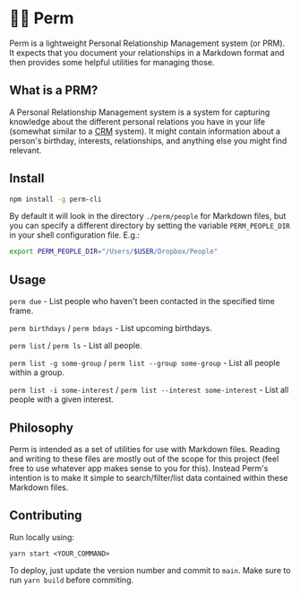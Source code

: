 # 💇‍♀️ Perm

Perm is a lightweight Personal Relationship Management system (or PRM). It expects that you
document your relationships in a Markdown format and then provides some helpful utilities for
managing those.

## What is a PRM?

A Personal Relationship Management system is a system for capturing knowledge about the different personal relations you have in your life (somewhat similar to a [CRM](https://en.wikipedia.org/wiki/Customer_relationship_management) system). It might contain information about a person's birthday, interests, relationships, and anything else you might find relevant.

## Install

```sh
npm install -g perm-cli
```

By default it will look in the directory `./perm/people` for Markdown files, but you can specify
a different directory by setting the variable `PERM_PEOPLE_DIR` in your shell configuration file. E.g.:

```sh
export PERM_PEOPLE_DIR="/Users/$USER/Dropbox/People"
```

## Usage

`perm due` - List people who haven't been contacted in the specified time frame.

`perm birthdays` / `perm bdays` - List upcoming birthdays.

`perm list` / `perm ls` - List all people.

`perm list -g some-group` / `perm list --group some-group` - List all people within a group.

`perm list -i some-interest` / `perm list --interest some-interest` - List all people with a given interest.

## Philosophy

Perm is intended as a set of utilities for use with Markdown files. Reading and writing to these files are mostly out of the scope for this project (feel free to use whatever app makes sense to you for this). Instead Perm's intention is to make it simple to search/filter/list data contained within these Markdown files.

## Contributing

Run locally using:

`yarn start <YOUR_COMMAND>`

To deploy, just update the version number and commit to `main`. Make sure to run `yarn build` before
commiting.
